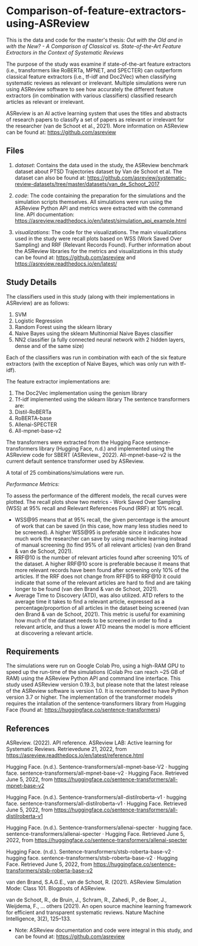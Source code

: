 # Comparison-of-feature-extractors-using-ASReview

This is the data and code for the master's thesis: _Out with the Old and in with the New? - A Comparison of Classical vs. State-of-the-Art Feature Extractors in the Context of Systematic Reviews_

The purpose of the study was examine if state-of-the-art feature extractors (i.e., transformers like RoBERTa, MPNET, and SPECTER) can outperform classical feature extractors (i.e., tf-idf and Doc2Vec) when classifying systematic reviews as relevant or irrelevant. Multiple simulations were run using ASReview software to see how accurately the different feature extractors (in combination with various classifiers) classified research articles as relevant or irrelevant. 

ASReview is an AI active learning system that uses the titles and abstracts of research papers to classify a set of papers as relevant or irrelevant for the researcher (van de Schoot et al., 2021). More information on ASReview can be found at: https://github.com/asreview

## Files
1. _dataset_: Contains the data used in the study, the ASReview benchmark dataset about PTSD Trajectories dataset by Van de Schoot et al. The dataset can also be found at: https://github.com/asreview/systematic-review-datasets/tree/master/datasets/van_de_Schoot_2017

2. _code_: The code containing the preparation for the simulations and the simulation scripts themselves. All simulations were run using the ASReview Python API and metrics were extracted with the command line. API documentation: https://asreview.readthedocs.io/en/latest/simulation_api_example.html

3. _visualizations_: The code for the visualizations. The main visualizations used in the study were recall plots based on WSS (Work Saved Over Sampling) and RRF (Relevant Records Found). Further information about the ASReview libraries for the metrics and visualizations in this study can be found at: https://github.com/asreview and https://asreview.readthedocs.io/en/latest/

## Study Details

The classifiers used in this study (along with their implementations in ASReview) are as follows: 
  1) SVM
  2) Logistic Regression
  3) Random Forest using the sklearn library
  4) Naive Bayes using the sklearn Multinomial Naive Bayes classifier
  5) NN2 classifier (a fully connected neural network with 2 hidden layers, dense and of the same size) 

Each of the classifiers was run in combination with each of the six feature extractors (with the exception of Naive Bayes, which was only run with tf-idf). 

The feature extractor implementations are: 
  1) The Doc2Vec implementation using the genism library
  2) Tf-idf implemented using the sklearn library 
The sentence transformers are:
  3) Distil-RoBERTa
  4) RoBERTA-base
  5) Allenai-SPECTER
  6) All-mpnet-base-v2

The transformers were extracted from the Hugging Face sentence-transformers library (Hugging Face, n.d.) and implemented using the ASReview code for SBERT (ASReview., 2022). All-mpnet-base-v2 is the current default sentence transformer used by ASReview.

A total of 25 combinations/simulations were run.

_Performance Metrics:_

To assess the performance of the different models, the recall curves were plotted. The recall plots show two metrics - Work Saved Over Sampling (WSS) at 95% recall and Relevant References Found (RRF) at 10% recall. 

- WSS@95 means that at 95% recall, the given percentage is the amount of work that can be saved (in this case, how many less studies need to be screened). A higher WSS@95 is preferable since it indicates how much work the researcher can save by using machine learning instead of manual screening (to find 95% of all relevant articles) (van den Brand & van de Schoot, 2021).
- RRF@10 is the number of relevant articles found after screening 10% of the dataset. A higher RRF@10 score is preferable because it means that more relevant records have been found after screening only 10% of the articles. If the RRF does not change from RFF@5 to RRF@10 it could indicate that some of the relevant articles are hard to find and are taking longer to be found (van den Brand & van de Schoot, 2021). 
- Average Time to Discovery (ATD), was also utilized. ATD refers to the average time it takes to find a relevant article, expressed as a percentage/proportion of all articles in the dataset being screened (van den Brand & van de Schoot, 2021). This metric is useful for examining how much of the dataset needs to be screened in order to find a relevant article, and thus a lower ATD means the model is more efficient at discovering a relevant article.    

## Requirements
The simulations were run on Google Colab Pro, using a high-RAM GPU to speed up the run-time of the simulations (Colab Pro can reach ~25 GB of RAM) using the ASReview Python API and command line interface. This study used ASReview version 0.19.3, but please note that the latest release of the ASReview software is version 1.0. It is recommended to have Python version 3.7 or higher. The implementation of the transformer models requires the intallation of the sentence-transformers library from Hugging Face (found at: https://huggingface.co/sentence-transformers)

## References

ASReview. (2022). API reference. ASReview LAB: Active learning for Systematic Reviews. Retrievedune 21, 2022, from https://asreview.readthedocs.io/en/latest/reference.html 

Hugging Face. (n.d.). Sentence-transformers/all-mpnet-base-V2 · hugging face. sentence-transformers/all-mpnet-base-v2 · Hugging Face. Retrieved June 5, 2022, from https://huggingface.co/sentence-transformers/all-mpnet-base-v2 

Hugging Face. (n.d.). Sentence-transformers/all-distilroberta-v1 · hugging face. sentence-transformers/all-distilroberta-v1 · Hugging Face. Retrieved June 5, 2022, from https://huggingface.co/sentence-transformers/all-distilroberta-v1 

Hugging Face. (n.d.). Sentence-transformers/allenai-specter · hugging face. sentence-transformers/allenai-specter · Hugging Face. Retrieved June 5, 2022, from https://huggingface.co/sentence-transformers/allenai-specter 

Hugging Face. (n.d.). Sentence-transformers/stsb-roberta-base-v2 · hugging face. sentence-transformers/stsb-roberta-base-v2 · Hugging Face. Retrieved June 5, 2022, from https://huggingface.co/sentence-transformers/stsb-roberta-base-v2 

van den Brand, S.A.G.E., van de Schoot, R. (2021). ASReview Simulation Mode: Class 101. Blogposts of ASReview.

van de Schoot, R., de Bruin, J., Schram, R., Zahedi, P., de Boer, J., Weijdema, F., ... others (2021). An open source machine learning framework for efficient and transparent systematic reviews. Nature Machine Intelligence, 3(2), 125–133. 

- Note: ASReview documentation and code were integral in this study, and can be found at: https://github.com/asreview


